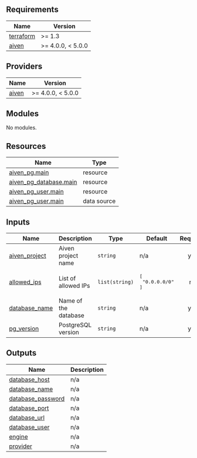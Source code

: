 ## Requirements

| Name | Version |
|------|---------|
| <a name="requirement_terraform"></a> [terraform](#requirement\_terraform) | >= 1.3 |
| <a name="requirement_aiven"></a> [aiven](#requirement\_aiven) | >= 4.0.0, < 5.0.0 |

## Providers

| Name | Version |
|------|---------|
| <a name="provider_aiven"></a> [aiven](#provider\_aiven) | >= 4.0.0, < 5.0.0 |

## Modules

No modules.

## Resources

| Name | Type |
|------|------|
| [aiven_pg.main](https://registry.terraform.io/providers/aiven/aiven/latest/docs/resources/pg) | resource |
| [aiven_pg_database.main](https://registry.terraform.io/providers/aiven/aiven/latest/docs/resources/pg_database) | resource |
| [aiven_pg_user.main](https://registry.terraform.io/providers/aiven/aiven/latest/docs/resources/pg_user) | resource |
| [aiven_pg_user.main](https://registry.terraform.io/providers/aiven/aiven/latest/docs/data-sources/pg_user) | data source |

## Inputs

| Name | Description | Type | Default | Required |
|------|-------------|------|---------|:--------:|
| <a name="input_aiven_project"></a> [aiven\_project](#input\_aiven\_project) | Aiven project name | `string` | n/a | yes |
| <a name="input_allowed_ips"></a> [allowed\_ips](#input\_allowed\_ips) | List of allowed IPs | `list(string)` | <pre>[<br>  "0.0.0.0/0"<br>]</pre> | no |
| <a name="input_database_name"></a> [database\_name](#input\_database\_name) | Name of the database | `string` | n/a | yes |
| <a name="input_pg_version"></a> [pg\_version](#input\_pg\_version) | PostgreSQL version | `string` | n/a | yes |

## Outputs

| Name | Description |
|------|-------------|
| <a name="output_database_host"></a> [database\_host](#output\_database\_host) | n/a |
| <a name="output_database_name"></a> [database\_name](#output\_database\_name) | n/a |
| <a name="output_database_password"></a> [database\_password](#output\_database\_password) | n/a |
| <a name="output_database_port"></a> [database\_port](#output\_database\_port) | n/a |
| <a name="output_database_url"></a> [database\_url](#output\_database\_url) | n/a |
| <a name="output_database_user"></a> [database\_user](#output\_database\_user) | n/a |
| <a name="output_engine"></a> [engine](#output\_engine) | n/a |
| <a name="output_provider"></a> [provider](#output\_provider) | n/a |
